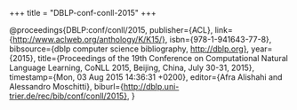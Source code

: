 +++
title = "DBLP-conf-conll-2015"
+++

@proceedings{DBLP:conf/conll/2015,
   publisher={ACL},
   link={http://www.aclweb.org/anthology/K/K15/},
   isbn={978-1-941643-77-8},
   bibsource={dblp computer science bibliography, http://dblp.org},
   year={2015},
   title={Proceedings of the 19th Conference on Computational Natural Language
Learning, CoNLL 2015, Beijing, China, July 30-31, 2015},
   timestamp={Mon, 03 Aug 2015 14:36:31 +0200},
   editor={Afra Alishahi and
Alessandro Moschitti},
   biburl={http://dblp.uni-trier.de/rec/bib/conf/conll/2015},
}
